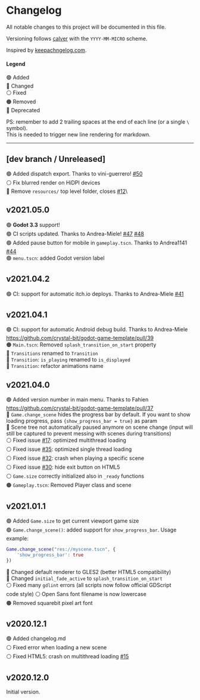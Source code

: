 # Changelog

All notable changes to this project will be documented in this file.

Versioning follows [calver](https://calver.org/) with the `YYYY-MM-MICRO` scheme.

Inspired by [keepachngelog.com](https://keepachangelog.com/en/1.0.0/).

#### Legend

🟢 Added\
🔵 Changed\
⚪ Fixed\
🟠 Removed\
🔴 Deprecated

PS: remember to add 2 trailing spaces at the end of each line (or a single `\` symbol).\
This is needed to trigger new line rendering for markdown.

---

## [dev branch / Unreleased]

🟢 Added dispatch export. Thanks to vini-guerrero! [#50][pr50] \
⚪ Fix blurred render on HiDPI devices\
🔵 Remove `resources/` top level folder, closes [#12][i12]\

[pr50]: https://github.com/crystal-bit/godot-game-template/pull/50
[i12]: https://github.com/crystal-bit/godot-game-template/issues/12

## v2021.05.0

🟢 **Godot 3.3** support!\
🟢 CI scripts updated. Thanks to Andrea-Miele! [#47][pr47] [#48][pr48] \
🟢 Added pause button for mobile in `gameplay.tscn`. Thanks to Andrea1141 [#44][pr44] \
🟢 `menu.tscn`: added Godot version label

[pr44]: https://github.com/crystal-bit/godot-game-template/pull/44
[pr47]: https://github.com/crystal-bit/godot-game-template/pull/47
[pr48]: https://github.com/crystal-bit/godot-game-template/pull/48

## v2021.04.2

🟢 CI: support for automatic itch.io deploys. Thanks to Andrea-Miele [#41][pr41]

[pr41]: https://github.com/crystal-bit/godot-game-template/pull/41

## v2021.04.1

🟢 CI: support for automatic Android debug build. Thanks to Andrea-Miele https://github.com/crystal-bit/godot-game-template/pull/39 \
🟠 `Main.tscn`: Removed `splash_transition_on_start` property\
🔵 `Transitions` renamed to `Transition`\
🔵 `Transition`: `is_playing` renamed to `is_displayed`\
🔵 `Transition`: refactor animations name

## v2021.04.0

🟢 Added version number in main menu. Thanks to Fahien https://github.com/crystal-bit/godot-game-template/pull/37 \
🔵 `Game.change_scene` hides the progress bar by default. If you want to show
loading progress, pass `{show_progress_bar = true}` as param\
🔵 Scene tree not automatically paused anymore on scene change (input will still be captured to prevent messing with scenes during transitions)\
⚪ Fixed issue [#17][i17]: optimized multithread loading\
⚪ Fixed issue [#35][i35]: optimized single thread loading\
⚪ Fixed issue [#32][i32]: crash when playing a specific scene\
⚪ Fixed issue [#30][i30]: hide exit button on HTML5\
⚪ `Game.size` correctly initialized also in `_ready` functions\
🟠 `Gameplay.tscn`: Removed Player class and scene

[i17]: https://github.com/crystal-bit/godot-game-template/issues/17
[i35]: https://github.com/crystal-bit/godot-game-template/issues/35
[i32]: https://github.com/crystal-bit/godot-game-template/issues/32
[i30]: https://github.com/crystal-bit/godot-game-template/issues/30

## v2021.01.1

🟢 Added `Game.size` to get current viewport game size\
🟢 `Game.change_scene()`: added support for `show_progress_bar`. Usage example:

```gd
Game.change_scene("res://myscene.tscn", {
    'show_progress_bar': true
})
```

🔵 Changed default renderer to GLES2 (better HTML5 compatibility)\
🔵 Changed `initial_fade_active` to `splash_transition_on_start`\
⚪ Fixed many `gdlint` errors (all scripts now follow official GDScript\
code style)
⚪ Open Sans font filename is now lowercase\
🟠 Removed squarebit pixel art font

## v2020.12.1

🟢 Added changelog.md\
⚪ Fixed error when loading a new scene\
⚪ Fixed HTML5: crash on multithread loading [#15](https://github.com/crystal-bit/godot-game-template/issues/15)

## v2020.12.0

Initial version.
